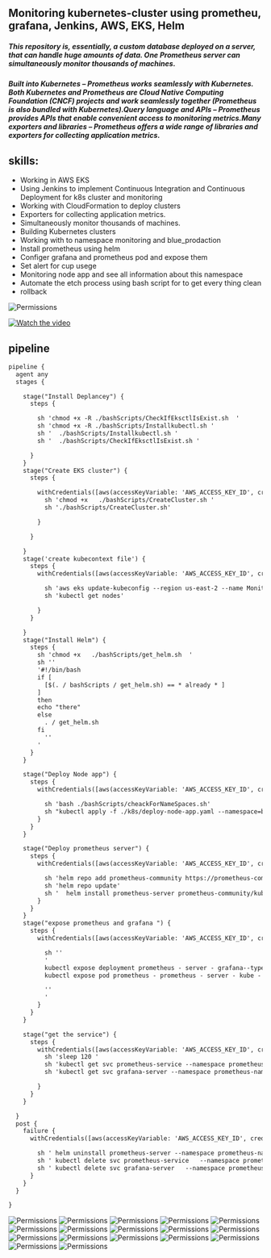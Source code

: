 
## Monitoring kubernetes-cluster using prometheu, grafana, Jenkins, AWS, EKS, Helm
##### This repository is, essentially, a custom database deployed on a server, that can handle huge amounts of data. One Prometheus server can simultaneously monitor thousands of machines.
##### Built into Kubernetes – Prometheus works seamlessly with Kubernetes. Both Kubernetes and Prometheus are Cloud Native Computing Foundation (CNCF) projects and work seamlessly together (Prometheus is also bundled with Kubernetes).Query language and APIs – Prometheus provides APIs that enable convenient access to monitoring metrics.Many exporters and libraries – Prometheus offers a wide range of libraries and exporters for collecting application metrics.


## skills:
  -  Working in AWS EKS
  -  Using Jenkins to implement Continuous Integration and Continuous Deployment for k8s cluster and monitoring
  -  Working with CloudFormation to deploy clusters
  -  Exporters for collecting application metrics.
  -  Simultaneously monitor thousands of machines.
  -  Building Kubernetes clusters
  -  Working with to namespace monitoring and blue_prodaction
  -  Install prometheus using helm
  -  Configer grafana and prometheus pod and expose them 
  -  Set alert for cup usege 
  -  Monitoring node app and see all information about this namespace
  -  Automate the etch process using bash script for to get every thing clean
  -  rollback 

 
<img src="/images/1.svg" alt="Permissions" />
 
 [![Watch the video](https://raw.githubusercontent.com/hossamalsankary/Monitoring-kubernetes-cluster-using-prometheu-grafana-Jenkins-AWS-EKS-Helm/main/images/sec.png)](https://www.youtube.com/watch?v=rZhBdeXahwk)


## pipeline
```diff 
pipeline {
  agent any
  stages {

    stage("Install Deplancey") {
      steps {

        sh 'chmod +x -R ./bashScripts/CheckIfEksctlIsExist.sh  '
        sh 'chmod +x -R ./bashScripts/Installkubectl.sh '
        sh '  ./bashScripts/Installkubectl.sh '
        sh '  ./bashScripts/CheckIfEksctlIsExist.sh '

      }
    }
    stage("Create EKS cluster") {
      steps {

        withCredentials([aws(accessKeyVariable: 'AWS_ACCESS_KEY_ID', credentialsId: 'aws', secretKeyVariable: 'AWS_SECRET_ACCESS_KEY')]) {
          sh 'chmod +x   ./bashScripts/CreateCluster.sh '
          sh './bashScripts/CreateCluster.sh'

        }

      }

    }
    stage('create kubecontext file') {
      steps {
        withCredentials([aws(accessKeyVariable: 'AWS_ACCESS_KEY_ID', credentialsId: 'aws', secretKeyVariable: 'AWS_SECRET_ACCESS_KEY')]) {

          sh 'aws eks update-kubeconfig --region us-east-2 --name Monitoring-kubernetes-cluster-1'
          sh 'kubectl get nodes'

        }
      }

    }
    stage("Install Helm") {
      steps {
        sh 'chmod +x   ./bashScripts/get_helm.sh  '
        sh ''
        '#!/bin/bash 
        if [
          [$(. / bashScripts / get_helm.sh) == * already * ]
        ]
        then
        echo "there"
        else
          . / get_helm.sh
        fi
          ''
        '
      }
    }

    stage("Deploy Node app") {
      steps {
        withCredentials([aws(accessKeyVariable: 'AWS_ACCESS_KEY_ID', credentialsId: 'aws', secretKeyVariable: 'AWS_SECRET_ACCESS_KEY')]) {

          sh 'bash ./bashScripts/cheackForNameSpaces.sh'
          sh "kubectl apply -f ./k8s/deploy-node-app.yaml --namespace=blue-deployment "
        }
      }
    }

    stage("Deploy prometheus server") {
      steps {
        withCredentials([aws(accessKeyVariable: 'AWS_ACCESS_KEY_ID', credentialsId: 'aws', secretKeyVariable: 'AWS_SECRET_ACCESS_KEY')]) {

          sh 'helm repo add prometheus-community https://prometheus-community.github.io/helm-charts'
          sh 'helm repo update'
          sh '  helm install prometheus-server prometheus-community/kube-prometheus-stack --namespace prometheus-namespace '
        }
      }
    }
    stage("expose prometheus and grafana ") {
      steps {
        withCredentials([aws(accessKeyVariable: 'AWS_ACCESS_KEY_ID', credentialsId: 'aws', secretKeyVariable: 'AWS_SECRET_ACCESS_KEY')]) {

          sh ''
          '
          kubectl expose deployment prometheus - server - grafana--type = LoadBalancer--port = 3000--name = grafana - server--namespace prometheus - namespace
          kubectl expose pod prometheus - prometheus - server - kube - pro - prometheus - 0--type = LoadBalancer--port = 9090--name = prometheus - service--namespace prometheus - namespace

          ''
          '
        }
      }
    }

    stage("get the service") {
      steps {
        withCredentials([aws(accessKeyVariable: 'AWS_ACCESS_KEY_ID', credentialsId: 'aws', secretKeyVariable: 'AWS_SECRET_ACCESS_KEY')]) {
          sh 'sleep 120 '
          sh 'kubectl get svc prometheus-service --namespace prometheus-namespace'
          sh 'kubectl get svc grafana-server --namespace prometheus-namespace'

        }
      }
    }

  }
  post {
    failure {
      withCredentials([aws(accessKeyVariable: 'AWS_ACCESS_KEY_ID', credentialsId: 'aws', secretKeyVariable: 'AWS_SECRET_ACCESS_KEY')]) {

        sh ' helm uninstall prometheus-server --namespace prometheus-namespace '
        sh ' kubectl delete svc prometheus-service   --namespace prometheus-namespace'
        sh ' kubectl delete svc grafana-server   --namespace prometheus-namespace '
      }
    }
  }

}

```
<img src="/images/1.png" alt="Permissions" />
<img src="/images/3.png" alt="Permissions" />
<img src="/images/4.png" alt="Permissions" />
<img src="/images/5.png" alt="Permissions" />
<img src="/images/6.png" alt="Permissions" />
<img src="/images/7.png" alt="Permissions" />
<img src="/images/8.png" alt="Permissions" />
<img src="/images/9.png" alt="Permissions" />
<img src="/images/10.png" alt="Permissions" />
<img src="/images/11.png" alt="Permissions" />
<img src="/images/12.png" alt="Permissions" />
<img src="/images/13.png" alt="Permissions" />
<img src="/images/15.png" alt="Permissions" />
<img src="/images/16.png" alt="Permissions" />

<img src="/images/117.png" alt="Permissions" />

<img src="/images/18.png" alt="Permissions" />

<img src="/images/119.png" alt="Permissions" />


